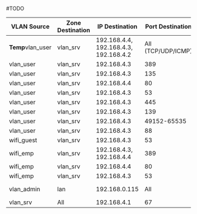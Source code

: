 #TODO


| VLAN Source  | Zone Destination | IP Destination      | Port Destination    | Protocole   | Service       |
|-------------|------------------|--------------------|---------------------|------------|--------------|
| **Temp**vlan_user   | vlan_srv         | 192.168.4.4, 192.168.4.3, 192.168.4.2 | All (TCP/UDP/ICMP) | TCP/UDP/ICMP | All Services  |
| vlan_user   | vlan_srv         | 192.168.4.3        | 389                 | TCP        | LDAP         |
| vlan_user   | vlan_srv         | 192.168.4.3        | 135                 | TCP        | RPC          |
| vlan_user   | vlan_srv         | 192.168.4.4        | 80                  | TCP        | HTTP         |
| vlan_user   | vlan_srv         | 192.168.4.3        | 53                  | UDP        | DNS          |
| vlan_user   | vlan_srv         | 192.168.4.3        | 445                 | TCP        | SMB          |
| vlan_user   | vlan_srv         | 192.168.4.3        | 139                 | UDP        | NetBIOS      |
| vlan_user   | vlan_srv         | 192.168.4.3        | 49152-65535         | TCP        | AD           |
| vlan_user   | vlan_srv         | 192.168.4.3        | 88                  | TCP        | Kerberos     |
| wifi_guest  | vlan_srv         | 192.168.4.3        | 53                  | UDP        | DNS          |
| wifi_emp    | vlan_srv         | 192.168.4.3, 192.168.4.4 | 389        | TCP        | LDAP         |
| wifi_emp    | vlan_srv         | 192.168.4.4        | 80                  | TCP        | HTTP         |
| wifi_emp    | vlan_srv         | 192.168.4.3        | 53                  | UDP        | DNS          |
| vlan_admin  | lan              | 192.168.0.115      | All                 | All        | Switch Access |
| vlan_srv    | All              | 192.168.4.1        | 67                  | UDP        | DHCP         |
